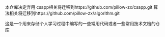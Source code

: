 本仓库决定弃用 
csapp相关将迁移到https://github.com/pillow-zx/csapp.git
算法相关将迁移到https://github.com/pillow-zx/algorithm.git

这是一个用来存储个人学习过程中编写的一些常用代码或者一些常用技术文档的仓库
